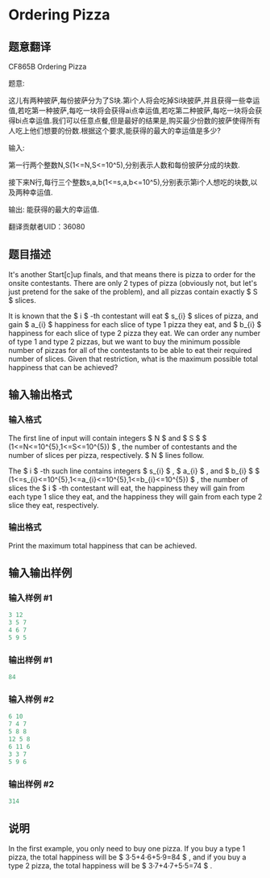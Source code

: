 # Ordering Pizza

## 题意翻译

CF865B Ordering Pizza

题意:

这儿有两种披萨,每份披萨分为了S块.第i个人将会吃掉Si块披萨,并且获得一些幸运值,若吃第一种披萨,每吃一块将会获得ai点幸运值,若吃第二种披萨,每吃一块将会获得bi点幸运值.我们可以任意点餐,但是最好的结果是,购买最少份数的披萨使得所有人吃上他们想要的份数.根据这个要求,能获得的最大的幸运值是多少?

输入:

第一行两个整数N,S(1<=N,S<=10^5),分别表示人数和每份披萨分成的块数.

接下来N行,每行三个整数s,a,b(1<=s,a,b<=10^5),分别表示第i个人想吃的块数,以及两种幸运值.

输出: 能获得的最大的幸运值.

翻译贡献者UID：36080

## 题目描述

It's another Start\[c\]up finals, and that means there is pizza to order for the onsite contestants. There are only 2 types of pizza (obviously not, but let's just pretend for the sake of the problem), and all pizzas contain exactly $ S $ slices.

It is known that the $ i $ -th contestant will eat $ s_{i} $ slices of pizza, and gain $ a_{i} $ happiness for each slice of type 1 pizza they eat, and $ b_{i} $ happiness for each slice of type 2 pizza they eat. We can order any number of type 1 and type 2 pizzas, but we want to buy the minimum possible number of pizzas for all of the contestants to be able to eat their required number of slices. Given that restriction, what is the maximum possible total happiness that can be achieved?

## 输入输出格式

### 输入格式

The first line of input will contain integers $ N $ and $ S $ $ (1<=N<=10^{5},1<=S<=10^{5}) $ , the number of contestants and the number of slices per pizza, respectively. $ N $ lines follow.

The $ i $ -th such line contains integers $ s_{i} $ , $ a_{i} $ , and $ b_{i} $ $ (1<=s_{i}<=10^{5},1<=a_{i}<=10^{5},1<=b_{i}<=10^{5}) $ , the number of slices the $ i $ -th contestant will eat, the happiness they will gain from each type 1 slice they eat, and the happiness they will gain from each type 2 slice they eat, respectively.

### 输出格式

Print the maximum total happiness that can be achieved.

## 输入输出样例

### 输入样例 #1

```cpp
3 12
3 5 7
4 6 7
5 9 5

```
### 输出样例 #1

```cpp
84

```
### 输入样例 #2

```cpp
6 10
7 4 7
5 8 8
12 5 8
6 11 6
3 3 7
5 9 6

```
### 输出样例 #2

```cpp
314

```
## 说明

In the first example, you only need to buy one pizza. If you buy a type 1 pizza, the total happiness will be $ 3·5+4·6+5·9=84 $ , and if you buy a type 2 pizza, the total happiness will be $ 3·7+4·7+5·5=74 $ .

